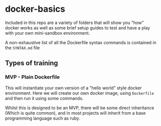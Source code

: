 # docker-basics

Included in this repo are a variety of folders that will show you "how" docker works as well as
some brief setup guides to test and have a play with your own mini-sandbox environment.

A non-exhaustive list of all the Dockerfile syntax commands is contained in the `SYNTAX.md` file

## Types of training

### MVP - Plain Dockerfile

This will instantiate your own version of a "hello world" style docker environment. Here we will
create our own docker image, using `Dockerfile` and then run it using some commands.

Whilst this is designed to be an MVP, there will be some direct inheritance (Which is quite common),
and in most projects will inherit from a base programming language such as ruby.
